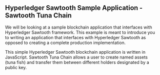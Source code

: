## Hyperledger Sawtooth Sample Application - Sawtooth Tuna Chain 

We will be looking at a sample blockchain application that interfaces with Hyperledger Sawtooth framework. This example is meant to introduce you to writing an application that interfaces with Hyperledger Sawtooth as opposed to creating a complete production implementation. 


This simple Hyperledger Sawtooth blockchain application is written in JavaScript. Sawtooth Tuna Chain allows a user to create named assets (tuna fish) and transfer them between different holders designated by a public key. 

